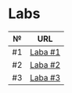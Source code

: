 # Labs

| №  | URL                                                           |
| -- |:-------------------------------------------------------------:|
| #1 | [Laba #1](https://github.com/Domalyyy/NULP/tree/master/lab_1) |
| #2 | [Laba #2](https://github.com/Domalyyy/NULP/tree/master/lab_2) |
| #3 | [Laba #3](https://github.com/Domalyyy/NULP/tree/master/lab_3) |
